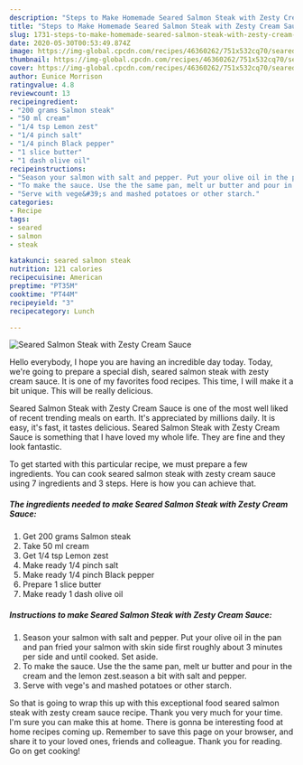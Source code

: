 ```yaml
---
description: "Steps to Make Homemade Seared Salmon Steak with Zesty Cream Sauce"
title: "Steps to Make Homemade Seared Salmon Steak with Zesty Cream Sauce"
slug: 1731-steps-to-make-homemade-seared-salmon-steak-with-zesty-cream-sauce
date: 2020-05-30T00:53:49.874Z
image: https://img-global.cpcdn.com/recipes/46360262/751x532cq70/seared-salmon-steak-with-zesty-cream-sauce-recipe-main-photo.jpg
thumbnail: https://img-global.cpcdn.com/recipes/46360262/751x532cq70/seared-salmon-steak-with-zesty-cream-sauce-recipe-main-photo.jpg
cover: https://img-global.cpcdn.com/recipes/46360262/751x532cq70/seared-salmon-steak-with-zesty-cream-sauce-recipe-main-photo.jpg
author: Eunice Morrison
ratingvalue: 4.8
reviewcount: 13
recipeingredient:
- "200 grams Salmon steak"
- "50 ml cream"
- "1/4 tsp Lemon zest"
- "1/4 pinch salt"
- "1/4 pinch Black pepper"
- "1 slice butter"
- "1 dash olive oil"
recipeinstructions:
- "Season your salmon with salt and pepper. Put your olive oil in the pan and pan fried your salmon with skin side first roughly about 3 minutes per side and until cooked. Set aside."
- "To make the sauce. Use the the same pan, melt ur butter and pour in the cream and the lemon zest.season a bit with salt and pepper."
- "Serve with vege&#39;s and mashed potatoes or other starch."
categories:
- Recipe
tags:
- seared
- salmon
- steak

katakunci: seared salmon steak 
nutrition: 121 calories
recipecuisine: American
preptime: "PT35M"
cooktime: "PT44M"
recipeyield: "3"
recipecategory: Lunch

---
```



![Seared Salmon Steak with Zesty Cream Sauce](https://img-global.cpcdn.com/recipes/46360262/751x532cq70/seared-salmon-steak-with-zesty-cream-sauce-recipe-main-photo.jpg)

Hello everybody, I hope you are having an incredible day today. Today, we're going to prepare a special dish, seared salmon steak with zesty cream sauce. It is one of my favorites food recipes. This time, I will make it a bit unique. This will be really delicious.



Seared Salmon Steak with Zesty Cream Sauce is one of the most well liked of recent trending meals on earth. It's appreciated by millions daily. It is easy, it's fast, it tastes delicious. Seared Salmon Steak with Zesty Cream Sauce is something that I have loved my whole life. They are fine and they look fantastic.


To get started with this particular recipe, we must prepare a few ingredients. You can cook seared salmon steak with zesty cream sauce using 7 ingredients and 3 steps. Here is how you can achieve that.

<!--inarticleads1-->

##### The ingredients needed to make Seared Salmon Steak with Zesty Cream Sauce:

1. Get 200 grams Salmon steak
1. Take 50 ml cream
1. Get 1/4 tsp Lemon zest
1. Make ready 1/4 pinch salt
1. Make ready 1/4 pinch Black pepper
1. Prepare 1 slice butter
1. Make ready 1 dash olive oil




<!--inarticleads2-->

##### Instructions to make Seared Salmon Steak with Zesty Cream Sauce:

1. Season your salmon with salt and pepper. Put your olive oil in the pan and pan fried your salmon with skin side first roughly about 3 minutes per side and until cooked. Set aside.
1. To make the sauce. Use the the same pan, melt ur butter and pour in the cream and the lemon zest.season a bit with salt and pepper.
1. Serve with vege&#39;s and mashed potatoes or other starch.




So that is going to wrap this up with this exceptional food seared salmon steak with zesty cream sauce recipe. Thank you very much for your time. I'm sure you can make this at home. There is gonna be interesting food at home recipes coming up. Remember to save this page on your browser, and share it to your loved ones, friends and colleague. Thank you for reading. Go on get cooking!
